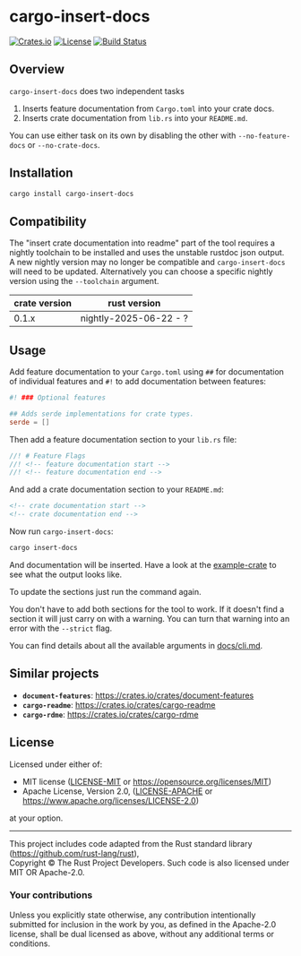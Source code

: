 # cargo-insert-docs

[![Crates.io](https://img.shields.io/crates/v/cargo-insert-docs.svg)](https://crates.io/crates/cargo-insert-docs)
[![License](https://img.shields.io/crates/l/cargo-insert-docs)](#license)
[![Build Status](https://github.com/bluurryy/cargo-insert-docs/workflows/Release/badge.svg)](https://github.com/bluurryy/cargo-insert-docs/actions/workflows/release.yml)

## Overview

`cargo-insert-docs` does two independent tasks
1. Inserts feature documentation from `Cargo.toml` into your crate docs.
2. Inserts crate documentation from `lib.rs` into your `README.md`.

You can use either task on its own by disabling the other with `--no-feature-docs` or `--no-crate-docs`.

## Installation

```sh
cargo install cargo-insert-docs
```

## Compatibility

The "insert crate documentation into readme" part of the tool requires a nightly toolchain to be installed and uses the unstable rustdoc json output. A new nightly version may no longer be compatible and `cargo-insert-docs` will need to be updated. Alternatively you can choose a specific nightly version using the `--toolchain` argument.

|crate version|rust version|
|---|---|
|0.1.x|nightly-2025-06-22 - ?|

## Usage

Add feature documentation to your `Cargo.toml` using `##` for documentation of individual features and `#!` to add documentation between features:
```toml
#! ### Optional features

## Adds serde implementations for crate types.
serde = []
```

Then add a feature documentation section to your `lib.rs` file:
```rs
//! # Feature Flags
//! <!-- feature documentation start -->
//! <!-- feature documentation end -->
```

And add a crate documentation section to your `README.md`:
```md
<!-- crate documentation start -->
<!-- crate documentation end -->
```

Now run `cargo-insert-docs`:
```sh
cargo insert-docs
```

And documentation will be inserted. Have a look at the [example-crate](tests/example-crate) to see what the output looks like.

To update the sections just run the command again.

You don't have to add both sections for the tool to work. If it doesn't find a section it will just carry on with a warning. You can turn that warning into an error with the `--strict` flag.

You can find details about all the available arguments in [docs/cli.md](docs/cli.md).

## Similar projects
- **`document-features`**: <https://crates.io/crates/document-features>
- **`cargo-readme`**: <https://crates.io/crates/cargo-readme>
- **`cargo-rdme`**: <https://crates.io/crates/cargo-rdme>

## License

Licensed under either of:

 * MIT license ([LICENSE-MIT](LICENSE-MIT) or <https://opensource.org/licenses/MIT>)
 * Apache License, Version 2.0, ([LICENSE-APACHE](LICENSE-APACHE) or <https://www.apache.org/licenses/LICENSE-2.0>)

at your option.

---

This project includes code adapted from the Rust standard library 
(<https://github.com/rust-lang/rust>),  
Copyright © The Rust Project Developers.
Such code is also licensed under MIT OR Apache-2.0.

### Your contributions

Unless you explicitly state otherwise,
any contribution intentionally submitted for inclusion in the work by you,
as defined in the Apache-2.0 license, 
shall be dual licensed as above,
without any additional terms or conditions.